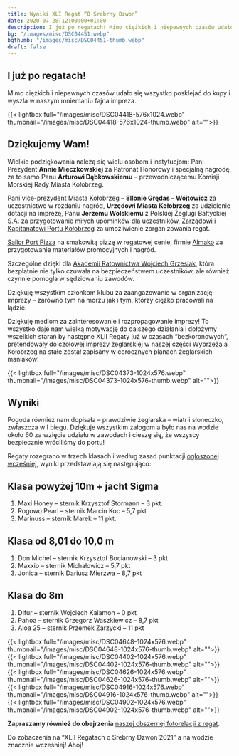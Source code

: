 ```yaml
---
title: Wyniki XLI Regat “O Srebrny Dzwon”
date: 2020-07-28T12:00:00+01:00
description: I już po regatach! Mimo ciężkich i niepewnych czasów udało się wszystko posklejać do kupy i wyszła w naszym mniemaniu fajna impreza. Dziękujemy Wam!
bg: "/images/misc/DSC04451.webp"
bgthumb: "/images/misc/DSC04451-thumb.webp"
draft: false
---
```


## I już po regatach!

Mimo ciężkich i niepewnych czasów udało się wszystko posklejać do kupy i wyszła w naszym mniemaniu fajna impreza.

{{< lightbox full="/images/misc/DSC04418-576x1024.webp" thumbnail="/images/misc/DSC04418-576x1024-thumb.webp" alt="">}}

## Dziękujemy Wam!

Wielkie podziękowania należą się wielu osobom i instytucjom: Pani Prezydent **Annie Mieczkowskiej** za Patronat Honorowy i specjalną nagrodę, za to samo Panu **Arturowi Dąbkowskiemu** – przewodniczącemu Komisji Morskiej Rady Miasta Kołobrzeg.

Pani vice-prezydent Miasta Kołobrzeg – **8Ilonie Grędas – Wójtowicz** za uczestnictwo w rozdaniu nagród, **Urzędowi Miasta Kołobrzeg** za udzielenie dotacji na imprezę, Panu **Jerzemu Wolskiemu** z Polskiej Żeglugi Bałtyckiej S.A. za przygotowanie miłych upominków dla uczestników, [Zarządowi i Kapitanatowi Portu Kołobrzeg](https://zpmkolobrzeg.pl) za umożliwienie zorganizowania regat.

[Sailor Port Pizza](http://www.sailorport.pl) na smakowitą pizzę w regatowej cenie, firmie [Almako](https://www.almako.pl) za przygotowanie materiałów promocyjnych i nagród.

Szczególne dzięki dla [Akademii Ratownictwa Wojciech Grzesiak](https://akademiaratownictwa.com.pl), która bezpłatnie nie tylko czuwała na bezpieczeństwem uczestników, ale również czynnie pomogła w sędziowaniu zawodów.

Dziękuję wszystkim członkom klubu za zaangażowanie w organizację imprezy – zarówno tym na morzu jak i tym, którzy ciężko pracowali na lądzie.

Dziękuję mediom za zainteresowanie i rozpropagowanie imprezy! To wszystko daje nam wielką motywację do dalszego działania i dołożymy wszelkich starań by następne XLII Regaty już w czasach “bezkoronowych”, pretendowały do czołowej imprezy żeglarskiej w naszej części Wybrzeża a Kołobrzeg na stałe został zapisany w corocznych planach żeglarskich maniaków!

{{< lightbox full="/images/misc/DSC04373-1024x576.webp" thumbnail="/images/misc/DSC04373-1024x576-thumb.webp" alt="">}}

## Wyniki

Pogoda również nam dopisała – prawdziwie żeglarska – wiatr i słoneczko, zwłaszcza w I biegu. Dziękuje wszystkim załogom a było nas na wodzie około 60 za wzięcie udziału w zawodach i cieszę się, że wszyscy bezpiecznie wróciliśmy do portu!

Regaty rozegrano w trzech klasach i według zasad punktacji [ogłoszonej wcześniej](https://klubmorski.pl/aktualnosci/xli-regaty-o-srebrny-dzwon/), wyniki przedstawiają się następująco:

## Klasa powyżej 10m + jacht Sigma

1. Maxi Honey – sternik Krzysztof Stormann – 3 pkt.
1. Rogowo Pearl – sternik Marcin Koc – 5,7 pkt
1. Marinuss – sternik Marek – 11 pkt.

## Klasa od 8,01 do 10,0 m

1. Don Michel – sternik Krzysztof Bocianowski – 3 pkt
1. Maxxio – sternik Michałowicz – 5,7 pkt
1. Jonica – sternik Dariusz Mierzwa – 8,7 pkt

## Klasa do 8m

1. Difur – sternik Wojciech Kalamon – 0 pkt
1. Pahoa – sternik Grzegorz Waszkiewicz – 8,7 pkt
1. Aloa 25 – sternik Przemek Zarzycki – 11 pkt

{{< lightbox full="/images/misc/DSC04648-1024x576.webp" thumbnail="/images/misc/DSC04648-1024x576-thumb.webp" alt="">}}
\
{{< lightbox full="/images/misc/DSC04402-1024x576.webp" thumbnail="/images/misc/DSC04402-1024x576-thumb.webp" alt="">}}
\
{{< lightbox full="/images/misc/DSC04626-1024x576.webp" thumbnail="/images/misc/DSC04626-1024x576-thumb.webp" alt="">}}
\
{{< lightbox full="/images/misc/DSC04916-1024x576.webp" thumbnail="/images/misc/DSC04916-1024x576-thumb.webp" alt="">}}
\
{{< lightbox full="/images/misc/DSC04902-1024x576.webp" thumbnail="/images/misc/DSC04902-1024x576-thumb.webp" alt="">}}


**Zapraszamy również do obejrzenia** [naszej obszernej fotorelacji z regat](https://klubmorski.pl/galerie/srebrny-dzwon-2020/).

Do zobaczenia na “XLII Regatach o Srebrny Dzwon 2021” a na wodzie znacznie wcześniej! Ahoj!